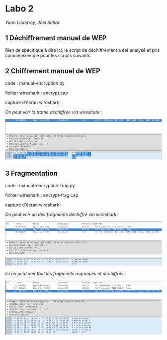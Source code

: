 # Labo 2
*Yann Lederrey, Joel Schar*

## 1 Déchiffrement manuel de WEP

Rien de spécifique à dire ici, le script de déchiffrement a été analysé et pris comme exemple pour les scripts suivants.

## 2 Chiffrement manuel de WEP

code : manual-encryption.py

fichier wireshark : encrypt.cap

capture d'écran wireshark : 

*On peut voir la trame déchiffrée via wireshark :*

![1554638411029](./partie2.png)

## 3 Fragmentation

code : manual-encryption-frag.py

fichier wireshark : encrypt-frag.cap

capture d'écran wireshark : 

*On peut voir un des fragments déchiffré via wireshark :*

![1554638535725](./partie3_1.png)

*Ici on peut voir tout les fragments regroupés et déchiffrés* :

![1554638647149](./partie3_2.png)